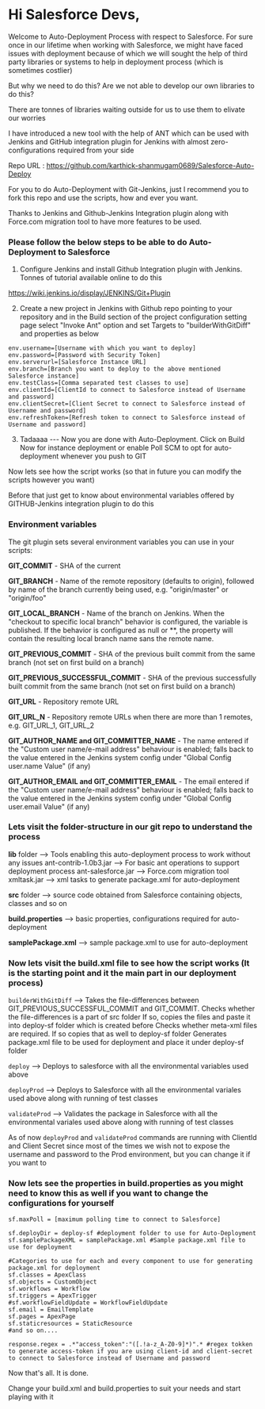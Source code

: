 # Hi Salesforce Devs,

Welcome to Auto-Deployment Process with respect to Salesforce. For sure once in our lifetime when working with Salesforce, we might have faced issues with deployment because of which we will sought the help of third party libraries or systems to help in deployment process (which is sometimes costlier)

But why we need to do this? Are we not able to develop our own libraries to do this?

There are tonnes of libraries waiting outside for us to use them to elivate our worries

I have introduced a new tool with the help of ANT which can be used with Jenkins and GitHub integration plugin for Jenkins with almost zero-configurations required from your side

Repo URL : https://github.com/karthick-shanmugam0689/Salesforce-Auto-Deploy

For you to do Auto-Deployment with Git-Jenkins, just I recommend you to fork this repo and use the scripts, how and ever you want.

Thanks to Jenkins and Github-Jenkins Integration plugin along with Force.com migration tool to have more features to be used.

### Please follow the below steps to be able to do Auto-Deployment to Salesforce

1. Configure Jenkins and install Github Integration plugin with Jenkins. Tonnes of tutorial available online to do this

https://wiki.jenkins.io/display/JENKINS/Git+Plugin

2. Create a new project in Jenkins with Github repo pointing to your repository and in the Build section of the project configuration setting page select "Invoke Ant" option and set Targets to "builderWithGitDiff" and properties as below

```
env.username=[Username with which you want to deploy]
env.password=[Password with Security Token]
env.serverurl=[Salesforce Instance URL]
env.branch=[Branch you want to deploy to the above mentioned Salesforce instance]
env.testClass=[Comma separated test classes to use]
env.clientId=[ClientId to connect to Salesforce instead of Username and password]
env.clientSecret=[Client Secret to connect to Salesforce instead of Username and password]
env.refreshToken=[Refresh token to connect to Salesforce instead of Username and password]
```

3. Tadaaaa --- Now you are done with Auto-Deployment. Click on Build Now for instance deployment or enable Poll SCM to opt for auto-deployment whenever you push to GIT 


Now lets see how the script works (so that in future you can modify the scripts however you want)

Before that just get to know about environmental variables offered by GITHUB-Jenkins integration plugin to do this


### Environment variables
The git plugin sets several environment variables you can use in your scripts:

**GIT_COMMIT** - SHA of the current

**GIT_BRANCH** - Name of the remote repository (defaults to origin), followed by name of the branch currently being used, e.g. "origin/master" or "origin/foo"

**GIT_LOCAL_BRANCH** - Name of the branch on Jenkins. When the "checkout to specific local branch" behavior is configured, the variable is published.  If the behavior is configured as null or **, the property will contain the resulting local branch name sans the remote name.

**GIT_PREVIOUS_COMMIT** - SHA of the previous built commit from the same branch (not set on first build on a branch)

**GIT_PREVIOUS_SUCCESSFUL_COMMIT** - SHA of the previous successfully built commit from the same branch (not set on first build on a branch)

**GIT_URL** - Repository remote URL

**GIT_URL_N** - Repository remote URLs when there are more than 1 remotes, e.g. GIT_URL_1, GIT_URL_2

**GIT_AUTHOR_NAME and GIT_COMMITTER_NAME** - The name entered if the "Custom user name/e-mail address" behaviour is enabled; falls back to the value entered in the Jenkins system config under "Global Config user.name Value" (if any)

**GIT_AUTHOR_EMAIL and GIT_COMMITTER_EMAIL** - The email entered if the "Custom user name/e-mail address" behaviour is enabled; falls back to the value entered in the Jenkins system config under "Global Config user.email Value" (if any)


### Lets visit the folder-structure in our git repo to understand the process

**lib** folder --> Tools enabling this auto-deployment process to work without any issues
          ant-contrib-1.0b3.jar --> For basic ant operations to support deployment process
          ant-salesforce.jar --> Force.com migration tool
          xmltask.jar --> xml tasks to generate package.xml for auto-deployment

**src** folder --> source code obtained from Salesforce containing objects, classes and so on

**build.properties** --> basic properties, configurations required for auto-deployment

**samplePackage.xml** --> sample package.xml to use for auto-deployment

### Now lets visit the build.xml file to see how the script works (It is the starting point and it the main part in our deployment process)

`builderWithGitDiff` --> 
         Takes the file-differences between GIT_PREVIOUS_SUCCESSFUL_COMMIT and GIT_COMMIT. 
         Checks whether the file-differences is a part of src folder
         If so, copies the files and paste it into deploy-sf folder which is created before
         Checks whether meta-xml files are required. If so copies that as well to deploy-sf folder
         Generates package.xml file to be used for deployment and place it under deploy-sf folder

`deploy` -->
         Deploys to salesforce with all the environmental variables used above

`deployProd` -->
         Deploys to Salesforce with all the environmental variales used above along with running of test classes

`validateProd` -->
         Validates the package in Salesforce with all the environmental variales used above along with running of test classes


As of now `deployProd` and `validateProd` commands are running with ClientId and Client Secret since most of the times we wish not to expose the username and password to the Prod environment, but you can change it if you want to

### Now lets see the properties in build.properties as you might need to know this as well if you want to change the configurations for yourself
```
sf.maxPoll = [maximum polling time to connect to Salesforce]

sf.deployDir = deploy-sf #deployment folder to use for Auto-Deployment
sf.samplePackageXML = samplePackage.xml #Sample package.xml file to use for deployment

#Categories to use for each and every component to use for generating package.xml for deployment
sf.classes = ApexClass 
sf.objects = CustomObject
sf.workflows = Workflow
sf.triggers = ApexTrigger
#sf.workflowFieldUpdate = WorkflowFieldUpdate
sf.email = EmailTemplate
sf.pages = ApexPage
sf.staticresources = StaticResource
#and so on....

response.regex = .*"access_token":"([.!a-z_A-Z0-9]*)".* #regex tokken to generate access-token if you are using client-id and client-secret to connect to Salesforce instead of Username and password
```
Now that's all. It is done. 

Change your build.xml and build.properties to suit your needs and start playing with it

